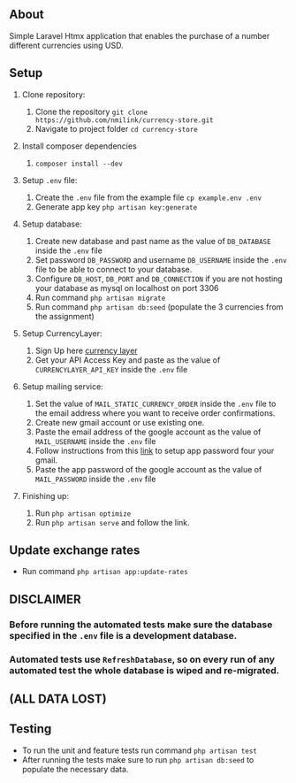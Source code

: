 ## About

Simple Laravel Htmx application that enables the purchase of a number different currencies using USD.

## Setup

1. Clone repository:
    1. Clone the repository ```git clone https://github.com/nmilink/currency-store.git```
    2. Navigate to project folder ```cd currency-store```
2. Install composer dependencies
    1. ```composer install --dev```
3. Setup ```.env``` file:
    1. Create the ```.env``` file from the example file ```cp example.env .env```
    2. Generate app key ```php artisan key:generate```
4. Setup database:
    1. Create new database and past name as the value of ```DB_DATABASE``` inside the ```.env``` file
    2. Set password ```DB_PASSWORD``` and username ```DB_USERNAME``` inside the ```.env``` file to be able to connect to your database.
    3. Configure ```DB_HOST```, ```DB_PORT``` and ```DB_CONNECTION``` if you are not hosting your database as mysql on localhost on port 3306
    4. Run command ```php artisan migrate```
    5. Run command ```php artisan db:seed``` (populate the 3 currencies from the assignment)
5. Setup CurrencyLayer:
    1. Sign Up here [currency layer](https://currencylayer.com)
    2. Get your API Access Key and paste as the value of ```CURRENCYLAYER_API_KEY``` inside the ```.env``` file
6. Setup mailing service:
    
    1. Set the value of ```MAIL_STATIC_CURRENCY_ORDER``` inside the ```.env``` file to the email address where you want to receive order confirmations.
    2. Create new gmail account or use existing one.
    3. Paste the email address of the google account as the value of ```MAIL_USERNAME``` inside the ```.env``` file
    4. Follow instructions from this [link](https://support.google.com/mail/answer/185833?hl=en) to setup app password four your gmail.
    5. Paste the app password of the google account as the value of ```MAIL_PASSWORD``` inside the ```.env``` file
7. Finishing up:
    1. Run ```php artisan optimize```
    2. Run ```php artisan serve``` and follow the link.

## Update exchange rates

- Run command ```php artisan app:update-rates```


## DISCLAIMER

### Before running the automated tests make sure the database specified in the ```.env``` file is a development database.
### Automated tests use ```RefreshDatabase```, so on every run of any automated test the whole database is wiped and re-migrated.
## (ALL DATA LOST)

## Testing

- To run the unit and feature tests run command ```php artisan test```
- After running the tests make sure to run ```php artisan db:seed``` to populate the necessary data.


